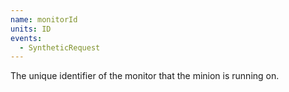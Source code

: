 ```yaml
---
name: monitorId
units: ID
events:
  - SyntheticRequest
---
```


The unique identifier of the monitor that the minion is running on.